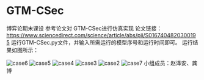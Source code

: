 # GTM-CSec
博弈论期末课设
参考论文对 GTM-CSec进行仿真实现
论文链接：https://www.sciencedirect.com/science/article/abs/pii/S0167404820300195
运行GTM-CSec.py文件，并输入所需运行的模型序号和运行时间即可。
运行结果如图所示：

![case6](https://github.com/user-attachments/assets/a04d57e6-b446-4fd2-8aa3-932eba5d4413)
![case5](https://github.com/user-attachments/assets/c34455a9-2ebb-4d3f-a58a-bd0a53a0a37a)
![case4](https://github.com/user-attachments/assets/fbf96b1e-6459-47e3-b8fa-06ef3cdee88d)
![case3](https://github.com/user-attachments/assets/2cbc7ce7-da18-4444-8ebd-4bb3e2b9557f)
![case2](https://github.com/user-attachments/assets/9721a41f-61e0-40d3-b0b9-e7ce2538b053)
![case7](https://github.com/user-attachments/assets/9cd831de-0800-4b16-936c-5e2e8bb3df96)
小组成员：赵泽安、龚博
